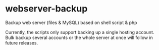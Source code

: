 # webserver-backup
Backup web server (files &amp; MySQL) based on shell script &amp; php

Currently, the scripts only support backing up a single hosting account. Bulk backup several accounts or the whole server at once will follow in future releases.
